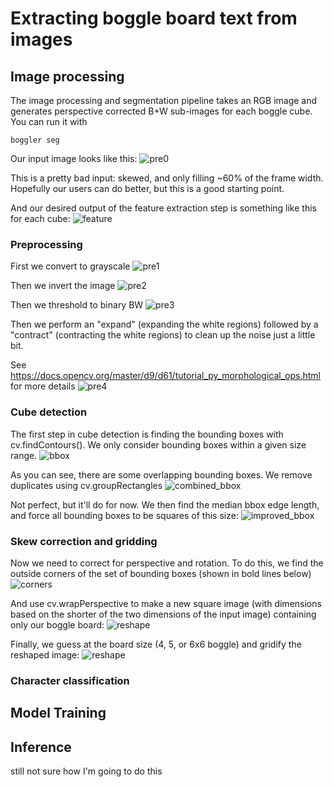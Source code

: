 # Extracting boggle board text from images

## Image processing

The image processing and segmentation pipeline takes an RGB image and generates
perspective corrected B+W sub-images for each boggle cube. You can run it with

    boggler seg

Our input image looks like this:
![pre0](static/img/orig.jpg?raw=true)

This is a pretty bad input: skewed, and only filling ~60% of the frame width. Hopefully our 
users can do better, but this is a good starting point.

And our desired output of the feature extraction step is something like this for each cube:
![feature](static/img/feature.jpg?raw=true)

### Preprocessing

First we convert to grayscale
![pre1](static/img/pre01.jpg?raw=true)

Then we invert the image
![pre2](static/img/pre02.jpg?raw=true)

Then we threshold to binary BW
![pre3](static/img/pre03.jpg?raw=true)

Then we perform an "expand" (expanding the white regions) followed by a "contract" (contracting
the white regions) to clean up the noise just a little bit. 

See https://docs.opencv.org/master/d9/d61/tutorial_py_morphological_ops.html for more details
![pre4](static/img/pre04.jpg?raw=true)

### Cube detection

The first step in cube detection is finding the bounding boxes with cv.findContours(). We only consider
bounding boxes within a given size range.
![bbox](static/img/000_00_bbox.jpg)

As you can see, there are some overlapping bounding boxes. We remove duplicates using cv.groupRectangles
![combined_bbox](static/img/000_02_combine_overlapping_bbox.jpg)

Not perfect, but it'll do for now. We then find the median bbox edge length, and force all bounding boxes
to be squares of this size:
![improved_bbox](static/img/000_03_improve_bbox.jpg)

### Skew correction and gridding

Now we need to correct for perspective and rotation. To do this, we find the outside corners of the
set of bounding boxes (shown in bold lines below)
![corners](static/img/corners00.jpg)

And use cv.wrapPerspective to make a new square image (with dimensions based on the shorter of the two 
dimensions of the input image) containing only our boggle board:
![reshape](static/img/000_04_reshape_from_bbox_bounds.jpg)

Finally, we guess at the board size (4, 5, or 6x6 boggle) and gridify the reshaped image:
![reshape](static/img/000_05_gridify.jpg)

### Character classification

## Model Training

## Inference

still not sure how I'm going to do this 